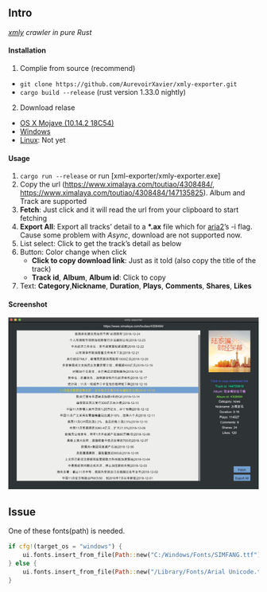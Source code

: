 ## Intro

*[xmly](https://www.ximalaya.com) crawler in pure Rust*

#### Installation

1.  Complie from source (recommend)
   - `git clone https://github.com/AurevoirXavier/xmly-exporter.git`
   - `cargo build --release` (rust version 1.33.0 nightly)
2.  Download relase
   - [OS X Mojave (10.14.2 18C54)](https://github.com/AurevoirXavier/xmly-exporter/releases/download/1.0/xmly-exporter)
   - [Windows](https://github.com/AurevoirXavier/xmly-exporter/releases/download/1.0/xmly-exporter.exe)
   - [Linux](#): Not yet

#### Usage

1. `cargo run --release` or run [xml-exporter/xmly-exporter.exe]
2. Copy the url (https://www.ximalaya.com/toutiao/4308484/, https://www.ximalaya.com/toutiao/4308484/147135825). Album and Track are supported
3. **Fetch**: Just click and it will read the url from your clipboard to start fetching
4. **Export All**: Export all tracks’ detail to a **\*.ax** file which for [aria2](https://aria2.github.io)’s -i flag. Cause some problem with *Async*, download are not supported now.
5. List select: Click to get the track’s detail as below
6. Button: Color change when click
   - **Click to copy download link**: Just as it told (also copy the title of the track)
   - **Track id**, **Album**, **Album id**: Click to copy
7. Text: **Category**,**Nickname**, **Duration**, **Plays**, **Comments**, **Shares**, **Likes**

#### Screenshot

![screenshot](demo.png)

## Issue

One of these fonts(path) is needed.

```rust
if cfg!(target_os = "windows") {
    ui.fonts.insert_from_file(Path::new("C:/Windows/Fonts/SIMFANG.ttf")).unwrap();
} else {
    ui.fonts.insert_from_file(Path::new("/Library/Fonts/Arial Unicode.ttf")).unwrap();
}
```